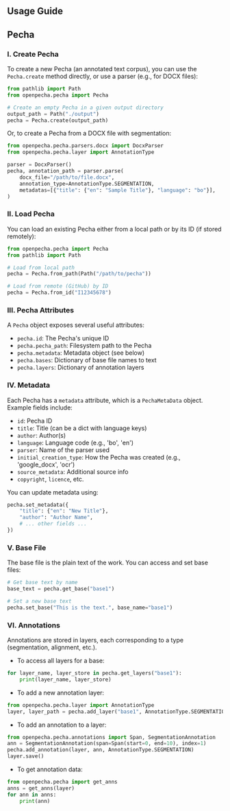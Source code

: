 ## Usage Guide

## Pecha

### I. Create Pecha
To create a new Pecha (an annotated text corpus), you can use the `Pecha.create` method directly, or use a parser (e.g., for DOCX files):

```python
from pathlib import Path
from openpecha.pecha import Pecha

# Create an empty Pecha in a given output directory
output_path = Path("./output")
pecha = Pecha.create(output_path)
```

Or, to create a Pecha from a DOCX file with segmentation:

```python
from openpecha.pecha.parsers.docx import DocxParser
from openpecha.pecha.layer import AnnotationType

parser = DocxParser()
pecha, annotation_path = parser.parse(
    docx_file="/path/to/file.docx",
    annotation_type=AnnotationType.SEGMENTATION,
    metadatas=[{"title": {"en": "Sample Title"}, "language": "bo"}],
)
```

### II. Load Pecha
You can load an existing Pecha either from a local path or by its ID (if stored remotely):

```python
from openpecha.pecha import Pecha
from pathlib import Path

# Load from local path
pecha = Pecha.from_path(Path("/path/to/pecha"))

# Load from remote (GitHub) by ID
pecha = Pecha.from_id("I12345678")
```

### III. Pecha Attributes
A `Pecha` object exposes several useful attributes:

- `pecha.id`: The Pecha's unique ID
- `pecha.pecha_path`: Filesystem path to the Pecha
- `pecha.metadata`: Metadata object (see below)
- `pecha.bases`: Dictionary of base file names to text
- `pecha.layers`: Dictionary of annotation layers

### IV. Metadata
Each Pecha has a `metadata` attribute, which is a `PechaMetaData` object. Example fields include:

- `id`: Pecha ID
- `title`: Title (can be a dict with language keys)
- `author`: Author(s)
- `language`: Language code (e.g., 'bo', 'en')
- `parser`: Name of the parser used
- `initial_creation_type`: How the Pecha was created (e.g., 'google_docx', 'ocr')
- `source_metadata`: Additional source info
- `copyright`, `licence`, etc.

You can update metadata using:

```python
pecha.set_metadata({
    "title": {"en": "New Title"},
    "author": "Author Name",
    # ... other fields ...
})
```

### V. Base File
The base file is the plain text of the work. You can access and set base files:

```python
# Get base text by name
base_text = pecha.get_base("base1")

# Set a new base text
pecha.set_base("This is the text.", base_name="base1")
```

### VI. Annotations
Annotations are stored in layers, each corresponding to a type (segmentation, alignment, etc.).

- To access all layers for a base:

```python
for layer_name, layer_store in pecha.get_layers("base1"):
    print(layer_name, layer_store)
```

- To add a new annotation layer:

```python
from openpecha.pecha.layer import AnnotationType
layer, layer_path = pecha.add_layer("base1", AnnotationType.SEGMENTATION)
```

- To add an annotation to a layer:

```python
from openpecha.pecha.annotations import Span, SegmentationAnnotation
ann = SegmentationAnnotation(span=Span(start=0, end=10), index=1)
pecha.add_annotation(layer, ann, AnnotationType.SEGMENTATION)
layer.save()
```

- To get annotation data:

```python
from openpecha.pecha import get_anns
anns = get_anns(layer)
for ann in anns:
    print(ann)
```



